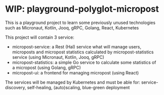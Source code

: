 # WIP: playground-polyglot-micropost
This is a playground project to learn some previously unused technologies such as Micronaut, Kotlin, Jooq, gRPC, Golang, React, Kubernetes

This project will contain 3 service:
- micropost-service: a Rest (Hal) service what will manage users, microposts and micropost statistics calculated by micropost-statistics service (using Micronaut, Kotlin, Jooq, gRPC)
- micropost-statistics: a simple Go service to calculate some statistics of a micropost (using Golang, gRPC)
- micropost-ui: a frontend for managing micropost (using React)

The services will be managed by Kubernetes and must be able for: service-discovery, self-healing, (auto)scaling, blue-green deployment
